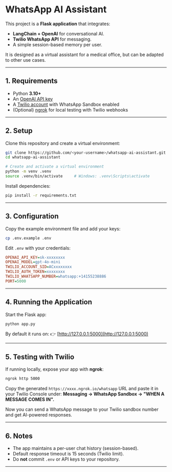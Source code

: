 # WhatsApp AI Assistant

This project is a **Flask application** that integrates:
- **LangChain + OpenAI** for conversational AI.
- **Twilio WhatsApp API** for messaging.
- A simple session-based memory per user.

It is designed as a virtual assistant for a medical office, but can be adapted to other use cases.

---

## 1. Requirements

- Python **3.10+**
- An [OpenAI API key](https://platform.openai.com/)
- A [Twilio account](https://www.twilio.com/) with WhatsApp Sandbox enabled
- (Optional) [ngrok](https://ngrok.com/) for local testing with Twilio webhooks

---

## 2. Setup

Clone this repository and create a virtual environment:

```bash
git clone https://github.com/<your-username>/whatsapp-ai-assistant.git
cd whatsapp-ai-assistant

# Create and activate a virtual environment
python -m venv .venv
source .venv/bin/activate     # Windows: .venv\Scripts\activate
````

Install dependencies:

```bash
pip install -r requirements.txt
```

---

## 3. Configuration

Copy the example environment file and add your keys:

```bash
cp .env.example .env
```

Edit `.env` with your credentials:

```ini
OPENAI_API_KEY=sk-xxxxxxxx
OPENAI_MODEL=gpt-4o-mini
TWILIO_ACCOUNT_SID=ACxxxxxxxx
TWILIO_AUTH_TOKEN=xxxxxxxx
TWILIO_WHATSAPP_NUMBER=whatsapp:+14155238886
PORT=5000
```

---

## 4. Running the Application

Start the Flask app:

```bash
python app.py
```

By default it runs on:
👉 [http://127.0.0.1:5000](http://127.0.0.1:5000)

---

## 5. Testing with Twilio

If running locally, expose your app with **ngrok**:

```bash
ngrok http 5000
```

Copy the generated `https://xxxx.ngrok.io/whatsapp` URL and paste it in your Twilio Console under:
**Messaging → WhatsApp Sandbox → "WHEN A MESSAGE COMES IN".**

Now you can send a WhatsApp message to your Twilio sandbox number and get AI-powered responses.

---

## 6. Notes

* The app maintains a per-user chat history (session-based).
* Default response timeout is 15 seconds (Twilio limit).
* Do **not** commit `.env` or API keys to your repository.

---

